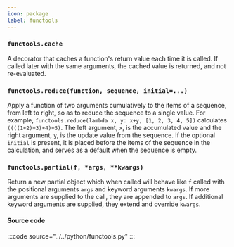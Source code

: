 ```yaml
---
icon: package
label: functools
---
```


### `functools.cache`

A decorator that caches a function's return value each time it is called. If called later with the same arguments, the cached value is returned, and not re-evaluated.

### `functools.reduce(function, sequence, initial=...)`

Apply a function of two arguments cumulatively to the items of a sequence, from left to right, so as to reduce the sequence to a single value. For example, `functools.reduce(lambda x, y: x+y, [1, 2, 3, 4, 5])` calculates `((((1+2)+3)+4)+5)`. The left argument, `x`, is the accumulated value and the right argument, `y`, is the update value from the sequence. If the optional `initial` is present, it is placed before the items of the sequence in the calculation, and serves as a default when the sequence is empty.

### `functools.partial(f, *args, **kwargs)`

Return a new partial object which when called will behave like `f` called with the positional arguments `args` and keyword arguments `kwargs`. If more arguments are supplied to the call, they are appended to `args`. If additional keyword arguments are supplied, they extend and override `kwargs`.


#### Source code

:::code source="../../python/functools.py" :::
